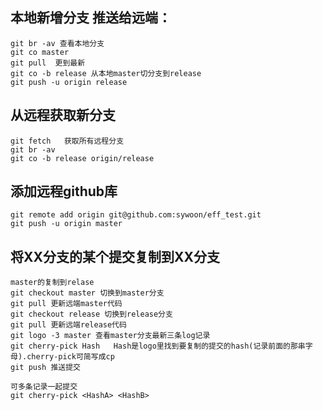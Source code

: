 ## 本地新增分支 推送给远端：
```
git br -av 查看本地分支
git co master
git pull  更到最新
git co -b release 从本地master切分支到release
git push -u origin release
```

## 从远程获取新分支
```
git fetch   获取所有远程分支
git br -av 
git co -b release origin/release
```


## 添加远程github库
```
git remote add origin git@github.com:sywoon/eff_test.git
git push -u origin master
```

## 将XX分支的某个提交复制到XX分支
```
master的复制到relase
git checkout master 切换到master分支
git pull 更新远端master代码
git checkout release 切换到release分支
git pull 更新远端release代码
git logo -3 master 查看master分支最新三条log记录
git cherry-pick Hash   Hash是logo里找到要复制的提交的hash(记录前面的那串字母).cherry-pick可简写成cp
git push 推送提交

可多条记录一起提交
git cherry-pick <HashA> <HashB> 
```
